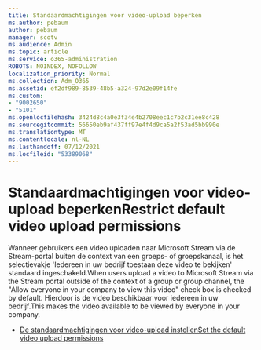 ```yaml
---
title: Standaardmachtigingen voor video-upload beperken
ms.author: pebaum
author: pebaum
manager: scotv
ms.audience: Admin
ms.topic: article
ms.service: o365-administration
ROBOTS: NOINDEX, NOFOLLOW
localization_priority: Normal
ms.collection: Adm_O365
ms.assetid: ef2df989-8539-48b5-a324-97d2e09f14fe
ms.custom:
- "9002650"
- "5101"
ms.openlocfilehash: 3424d8c4a0e3f34e4b2708eec1c7b2c31ee8c428
ms.sourcegitcommit: 56650eb9af437ff97e4f4d9ca5a2f53ad5bb990e
ms.translationtype: MT
ms.contentlocale: nl-NL
ms.lasthandoff: 07/12/2021
ms.locfileid: "53389068"
---
```

# <a name="restrict-default-video-upload-permissions"></a><span data-ttu-id="ad7aa-102">Standaardmachtigingen voor video-upload beperken</span><span class="sxs-lookup"><span data-stu-id="ad7aa-102">Restrict default video upload permissions</span></span>

<span data-ttu-id="ad7aa-103">Wanneer gebruikers een video uploaden naar Microsoft Stream via de Stream-portal buiten de context van een groeps- of groepskanaal, is het selectievakje 'Iedereen in uw bedrijf toestaan deze video te bekijken' standaard ingeschakeld.</span><span class="sxs-lookup"><span data-stu-id="ad7aa-103">When users upload a video to Microsoft Stream via the Stream portal outside of the context of a group or group channel, the "Allow everyone in your company to view this video" check box is checked by default.</span></span> <span data-ttu-id="ad7aa-104">Hierdoor is de video beschikbaar voor iedereen in uw bedrijf.</span><span class="sxs-lookup"><span data-stu-id="ad7aa-104">This makes the video available to be viewed by everyone in your company.</span></span>

- [<span data-ttu-id="ad7aa-105">De standaardmachtigingen voor video-upload instellen</span><span class="sxs-lookup"><span data-stu-id="ad7aa-105">Set the default video upload permissions</span></span>](/stream/default-video-permissions)
